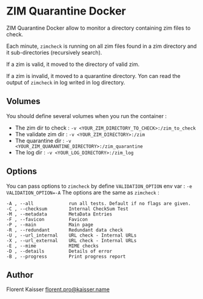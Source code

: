 ZIM Quarantine Docker
=====================

ZIM Quarantine Docker allow to monitor a directory containing zim files to check.

Each minute, `zimcheck` is running on all zim files found in a zim directory and 
it sub-directories (recursively search).

If a zim is valid, it moved to the directory of valid zim.

If a zim is invalid, it moved to a quarantine directory. Yon can read the output 
of `zimcheck` in log writed in log directory.

Volumes
-------

You should define several volumes when you run the container :

- The zim dir to check : `-v <YOUR_ZIM_DIRECTORY_TO_CHECK>:/zim_to_check`
- The validate zim dir : `-v <YOUR_ZIM_DIRECTORY>:/zim`
- The quarantine dir : `-v <YOUR_ZIM_QUARANTINE_DIRECTORY>:/zim_quarantine`
- The log dir : `-v <YOUR_LOG_DIRECTORY>:/zim_log`

Options
-------

You can pass options to `zimcheck` by define `VALIDATION_OPTION` env var : `-e VALIDATION_OPTION=-A` The options are the same as `zimcheck` :

```
-A , --all             run all tests. Default if no flags are given.
-C , --checksum        Internal CheckSum Test
-M , --metadata        MetaData Entries
-F , --favicon         Favicon
-P , --main            Main page
-R , --redundant       Redundant data check
-U , --url_internal    URL check - Internal URLs
-X , --url_external    URL check - Internal URLs
-E , --mime            MIME checks
-D , --details         Details of error
-B , --progress        Print progress report
```

Author
------

Florent Kaisser <florent.pro@kaisser.name>
